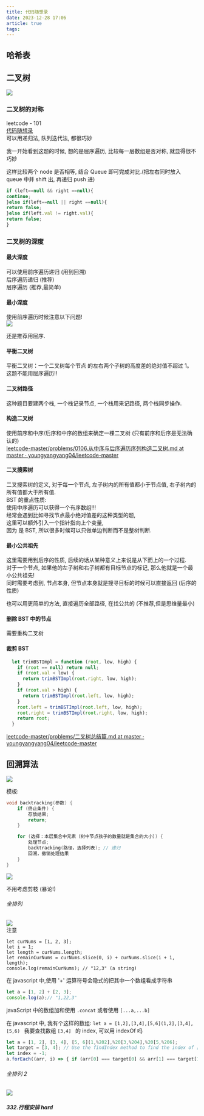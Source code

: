 ```yaml
---
title: 代码随想录
date: 2023-12-28 17:06
article: true
tags: 
---
```


## 哈希表

## 二叉树
![](https://camo.githubusercontent.com/3fd14087ae6ed14819b3ee6443ed5125161da981dbb8f2b48c10887cd9a5cfb7/68747470733a2f2f696d672d626c6f672e6373646e696d672e636e2f32303231303231393139303830393435312e706e67)
### 二叉树的对称
leetcode - 101  
[代码随想录](https://github.com/youngyangyang04/leetcode-master/blob/master/problems/0101.%E5%AF%B9%E7%A7%B0%E4%BA%8C%E5%8F%89%E6%A0%91.md)  
可以用递归法, 队列迭代法, 都很巧妙

我一开始看到这题的时候, 想的是层序遍历, 比较每一层数组是否对称, 就显得很不巧妙

这样比较两个 node 是否相等, 结合 Queue 即可完成对比.(把左右同时放入 queue 中并 shift 出, 再递归 push 进)
```javascript
if (left==null && right ==null){
continue;
}else if(left==null || right ==null){
return false;
}else if(left.val != right.val){
return false;
}
```

### 二叉树的深度
#### 最大深度  

可以使用前序遍历递归 (用到回溯)  
后序遍历递归 (推荐)  
层序遍历 (推荐,最简单)

#### 最小深度
使用前序遍历时候注意以下问题!  
![](https://camo.githubusercontent.com/85e667912957cffac842d4a003d88406eb2130b5adc59c4cfb47aa94ec1c1e1f/68747470733a2f2f636f64652d7468696e6b696e672e63646e2e626365626f732e636f6d2f706963732f3131312e2545342542412538432545352538462538392545362541302539312545372539412538342545362539432538302545352542302538462545362542372542312545352542412541362e706e67)

还是推荐用层序.

#### 平衡二叉树
平衡二叉树：一个二叉树每个节点 的左右两个子树的高度差的绝对值不超过 1。  
这题不能用层序遍历!!

#### 二叉树路径
这种题目要建两个栈, 一个栈记录节点, 一个栈用来记路径, 两个栈同步操作.

#### 构造二叉树
使用前序和中序/后序和中序的数组来确定一棵二叉树 (只有前序和后序是无法确认的)  
[leetcode-master/problems/0106.从中序与后序遍历序列构造二叉树.md at master · youngyangyang04/leetcode-master](https://github.com/youngyangyang04/leetcode-master/blob/master/problems/0106.%E4%BB%8E%E4%B8%AD%E5%BA%8F%E4%B8%8E%E5%90%8E%E5%BA%8F%E9%81%8D%E5%8E%86%E5%BA%8F%E5%88%97%E6%9E%84%E9%80%A0%E4%BA%8C%E5%8F%89%E6%A0%91.md)

#### 二叉搜索树
二叉搜索树的定义, 对于每一个节点, 左子树内的所有值都小于节点值, 右子树内的所有值都大于所有值.  
BST 的重点性质:  
使用中序遍历可以获得一个有序数组!!!  
经常会遇到比如寻找节点最小绝对值差的这种类型的题,  
这里可以额外引入一个指针指向上个变量,  
因为 是 BST, 所以很多时候可以只做单边判断而不是整树判断.

#### 最小公共祖先
这里需要用到后序的性质, 后续的话从某种意义上来说是从下而上的一个过程.  
对于一个节点, 如果他的左子树和右子树都有目标节点的标记, 那么他就是一个最小公共祖先!  
同时需要考虑到, 节点本身, 但节点本身就是搜寻目标的时候可以直接返回 (后序的性质)

也可以用更简单的方法, 直接遍历全部路径, 在找公共的 (不推荐,但是思维量最小)

#### 删除 BST 中的节点
需要重构二叉树

#### 裁剪 BST
```javascript
  let trimBSTImpl = function (root, low, high) {
    if (root == null) return null;
    if (root.val < low) {
      return trimBSTImpl(root.right, low, high);
    }
    if (root.val > high) {
      return trimBSTImpl(root.left, low, high);
    }
    root.left = trimBSTImpl(root.left, low, high);
    root.right = trimBSTImpl(root.right, low, high);
    return root;
  }
```

[leetcode-master/problems/二叉树总结篇.md at master · youngyangyang04/leetcode-master](https://github.com/youngyangyang04/leetcode-master/blob/master/problems/%E4%BA%8C%E5%8F%89%E6%A0%91%E6%80%BB%E7%BB%93%E7%AF%87.md)

## 回溯算法
![](https://camo.githubusercontent.com/1531017a62378c14e8731434dbd48ad05a8336606ea72927416ee87191e2bd0e/68747470733a2f2f696d672d626c6f672e6373646e696d672e636e2f32303231303231393139323035303636362e706e67)

模板:
```c
void backtracking(参数) {
    if (终止条件) {
        存放结果;
        return;
    }

    for (选择：本层集合中元素（树中节点孩子的数量就是集合的大小）) {
        处理节点;
        backtracking(路径，选择列表); // 递归
        回溯，撤销处理结果
    }
}

```

![](http://oss.naglfar28.com/naglfar28/202401312207593.png)

不用考虑剪枝 (暴论!)

###### 全排列  
![](http://oss.naglfar28.com/naglfar28/202402021459018.png)  
注意
```code
let curNums = [1, 2, 3];
let i = 1;
let length = curNums.length;
let remainCurNums = curNums.slice(0, i) + curNums.slice(i + 1, length);
console.log(remainCurNums); // "12,3" (a string)
```
在 javascript 中,使用 '+' 运算符号会隐式的把其中一个数组看成字符串
```javascript
let a = [1, 2] + [2, 3];
console.log(a);// "1,22,3"
```
javaScript 中的数组加和使用 `.concat` 或者使用 `[...a,...b]`

在 javascript 中, 我有个这样的数组: `let a = [1,2],[3,4],[5,6](1,2],[3,4],[5,6) ` 我要查找数组 `[3,4] ` 的 index, 可以用 indexOf 吗
```javascript
let a = [1, 2], [3, 4], [5, 6](1,%202],%20[3,%204],%20[5,%206); 
let target = [3, 4]; // Use the findIndex method to find the index of [3, 4] 
let index = -1; 
a.forEach((arr, i) => { if (arr[0] === target[0] && arr[1] === target[1]) { index = i; } });
```

###### 全排列 2
![](http://oss.naglfar28.com/naglfar28/202402021519653.png)

##### 332.行程安排 hard
